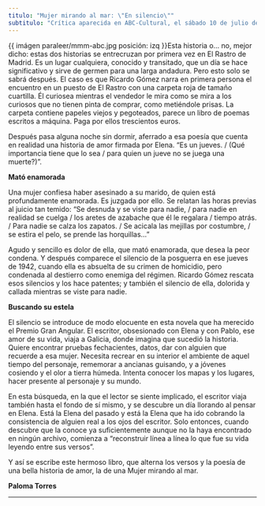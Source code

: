 ```yaml
---
titulo: "Mujer mirando al mar: \"En silencio\""
subtitulo: "Crítica aparecida en ABC-Cultural, el sábado 10 de julio de 2010. Por Paloma Torres"
---
```

{{ imágen paraleer/mmm-abc.jpg posición: izq }}Esta historia o… no, mejor
dicho: estas dos historias se entrecruzan por primera vez en El Rastro de
Madrid. Es un lugar cualquiera, conocido y transitado, que un día se hace
significativo y sirve de germen para una larga andadura. Pero esto solo se
sabrá después. El caso es que Ricardo Gómez narra en primera persona el
encuentro en un puesto de El Rastro con una carpeta roja de tamaño cuartilla.
Él curiosea mientras el vendedor le mira como se mira a los curiosos que no
tienen pinta de comprar, como metiéndole prisas. La carpeta contiene papeles
viejos y pegoteados, parece un libro de poemas escritos a máquina. Paga por
ellos trescientos euros.

Después pasa alguna noche sin dormir, aferrado a esa poesía que cuenta en
realidad una historia de amor firmada por Elena. “Es un jueves. / (Qué
importancia tiene que lo sea / para quien un jueve no se juega una muerte?)”.

**Mató enamorada**

Una mujer confiesa haber asesinado a su marido, de quien está profundamente
enamorada. Es juzgada por ello. Se relatan las horas previas al juicio tan
temido: “Se desnuda y se viste para nadie, / para nadie en realidad se cuelga
/ los aretes de azabache que él le regalara / tiempo atrás. / Para nadie se
calza los zapatos. / Se acicala las mejillas por costumbre, / se estira el
pelo, se prende las horquillas…”

Agudo y sencillo es dolor de ella, que mató enamorada, que desea la peor
condena. Y después comparece el silencio de la posguerra en ese jueves de
1942, cuando ella es absuelta de su crimen de homicidio, pero condenada al
destierro como enemiga del régimen. Ricardo Gómez rescata esos silencios y
los hace patentes; y también el silencio de ella, dolorida y callada mientras
se viste para nadie.

**Buscando su estela**

El silencio se introduce de modo elocuente en esta novela que ha merecido el
Premio Gran Angular. El escritor, obsesionado con Elena y con Pablo, ese amor
de su vida, viaja a Galicia, donde imagina que sucedió la historia. Quiere
encontrar pruebas fechacientes, datos, dar con alguien que recuerde a esa
mujer. Necesita recrear en su interior el ambiente de aquel tiempo del
personaje, rememorar a ancianas guisando, y a jóvenes cosiendo y el olor a
tierra húmeda. Intenta conocer los mapas y los lugares, hacer presente al
personaje y su mundo.

En esta búsqueda, en la que el lector se siente implicado, el escritor viaja
también hasta el fondo de sí mismo, y se descubre un día llorando al pensar
en Elena. Está la Elena del pasado y está la Elena que ha ido cobrando la
consistencia de alguien real a los ojos del escritor. Solo entonces, cuando
descubre que la conoce ya suficientemente aunque no la haya encontrado en
ningún archivo, comienza a “reconstruir línea a línea lo que fue su vida
leyendo entre sus versos”.

Y así se escribe este hermoso libro, que alterna los versos y la poesía de
una bella historia de amor, la de una Mujer mirando al mar.

**Paloma Torres**

* * *
